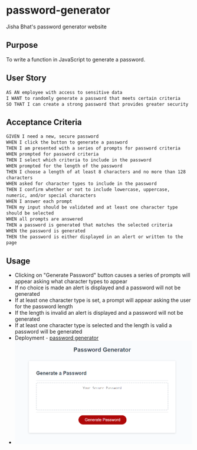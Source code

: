 # password-generator

Jisha Bhat's password generator website

## Purpose
To write a function in JavaScript to generate a password.

## User Story

```
AS AN employee with access to sensitive data
I WANT to randomly generate a password that meets certain criteria
SO THAT I can create a strong password that provides greater security
```

## Acceptance Criteria

```
GIVEN I need a new, secure password
WHEN I click the button to generate a password
THEN I am presented with a series of prompts for password criteria
WHEN prompted for password criteria
THEN I select which criteria to include in the password
WHEN prompted for the length of the password
THEN I choose a length of at least 8 characters and no more than 128 characters
WHEN asked for character types to include in the password
THEN I confirm whether or not to include lowercase, uppercase, numeric, and/or special characters
WHEN I answer each prompt
THEN my input should be validated and at least one character type should be selected
WHEN all prompts are answered
THEN a password is generated that matches the selected criteria
WHEN the password is generated
THEN the password is either displayed in an alert or written to the page
```

## Usage

* Clicking on "Generate Password" button causes a series of prompts will appear asking what character types to appear
* If no choice is made an alert is displayed and a password will not be generated
* If at least one character type is set, a prompt will appear asking the user for the password length
* If the length is invalid an alert is displayed and a password will not be generated
* If at least one character type is selected and the length is valid a password will be generated
* Deployment - [password generator](https://bhatj.github.io/password-generator/)
* ![password generator!](./assets/images/password-generator-screenshot.png)